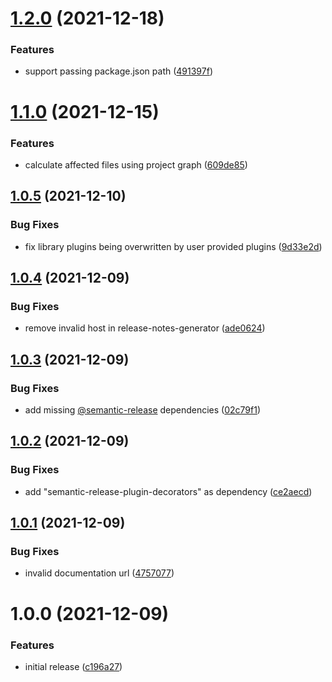 # [1.2.0](https://github.com/TheUnderScorer/nx-semantic-release/compare/nx-semantic-release-v1.1.0...nx-semantic-release-v1.2.0) (2021-12-18)


### Features

* support passing package.json path ([491397f](https://github.com/TheUnderScorer/nx-semantic-release/commit/491397fedb37a3cdaa2af743708cedeb8d2d5f43))

# [1.1.0](https://github.com/TheUnderScorer/nx-semantic-release/compare/nx-semantic-release-v1.0.5...nx-semantic-release-v1.1.0) (2021-12-15)


### Features

* calculate affected files using project graph ([609de85](https://github.com/TheUnderScorer/nx-semantic-release/commit/609de85a29da0dd33587f643ea2ee2f7373462cc))

## [1.0.5](https://github.com/TheUnderScorer/nx-semantic-release/compare/nx-semantic-release-v1.0.4...nx-semantic-release-v1.0.5) (2021-12-10)


### Bug Fixes

* fix library plugins being overwritten by user provided plugins ([9d33e2d](https://github.com/TheUnderScorer/nx-semantic-release/commit/9d33e2d6f92459cc42b724f21bc6acece645b184))

## [1.0.4](https://github.com/TheUnderScorer/nx-semantic-release/compare/nx-semantic-release-v1.0.3...nx-semantic-release-v1.0.4) (2021-12-09)


### Bug Fixes

* remove invalid host in release-notes-generator ([ade0624](https://github.com/TheUnderScorer/nx-semantic-release/commit/ade06241cc0141718db6c994742892d2298bc62d))

## [1.0.3](http://localhost/TheUnderScorer/nx-semantic-release/compare/nx-semantic-release-v1.0.2...nx-semantic-release-v1.0.3) (2021-12-09)


### Bug Fixes

* add missing [@semantic-release](http://localhost/semantic-release) dependencies ([02c79f1](http://localhost/TheUnderScorer/nx-semantic-release/commit/02c79f125de9039a9af4ed09443b7e93c5a20319))

## [1.0.2](http://localhost/TheUnderScorer/nx-semantic-release/compare/nx-semantic-release-v1.0.1...nx-semantic-release-v1.0.2) (2021-12-09)


### Bug Fixes

* add "semantic-release-plugin-decorators" as dependency ([ce2aecd](http://localhost/TheUnderScorer/nx-semantic-release/commit/ce2aecd904ebad6330bd24abbb57f38de65f4c1e))

## [1.0.1](http://localhost/TheUnderScorer/nx-semantic-release/compare/nx-semantic-release-v1.0.0...nx-semantic-release-v1.0.1) (2021-12-09)


### Bug Fixes

* invalid documentation url ([4757077](http://localhost/TheUnderScorer/nx-semantic-release/commit/47570771a92132c18e66c559ea08df5b2307b7dd))

# 1.0.0 (2021-12-09)


### Features

* initial release ([c196a27](http://localhost/TheUnderScorer/nx-semantic-release/commit/c196a279a299ab4228037f7ea81e1726a61c93f9))
